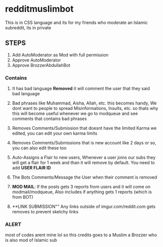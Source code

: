 # redditmuslimbot
This is in CSS language and its for my friends who moderate an Islamic subreddit, its in private

## STEPS
1. Add AutoModerator as Mod with full permission
2. Approve AutoModerator
3. Approve BrozzerAbdullahBot

### Contains
1. It has bad language **Removed** it will comment the user that they said bad language 

2. Bad phrases like Muhammad, Aisha, Allah, etc. this becomes handy, We dont want to people to spread Misinformations, Insults, etc. so thats why this will become useful whenever we go to modqueue and see comments that contains bad phrases 

3. Removes Comments/Submission that doesnt have the limited Karma we edited, you can edit your own karma limits 

4. Removes Comments/Submissions that is new account like 2 days or so, you can also edit these too

5. Auto-Assigns a Flair to new users, Whenever a user joins our subs they will get a flair for 1 week and than it will remove by default. You need to add **USER FLAIR ID**

6. The Bots Comments/Message the User when their comment is removed 

7. **MOD MAIL**: If the posts gets 3 reports from users and it will come on modmail/modqueue, Also includes if anything gets 1 reports (which is from BOT) 

8. **LINK SUBMISSION"" Any links outside of imgur.com/reddit.com gets removes to prevent sketchy links


### ALERT

most of codes arent mine lol so this credits goes to a Muslim a Brozzer who is also mod of Islamic sub

